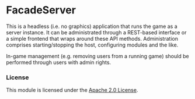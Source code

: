 # FacadeServer

This is a headless (i.e. no graphics) application that runs the game as a server instance.
It can be administrated through a REST-based interface or a simple frontend that wraps around these API methods.
Administration comprises starting/stopping the host, configuring modules and the like.

In-game management (e.g. removing users from a running game) should be performed through users with admin rights.

### License

This module is licensed under the [Apache 2.0 License](http://www.apache.org/licenses/LICENSE-2.0.html).
